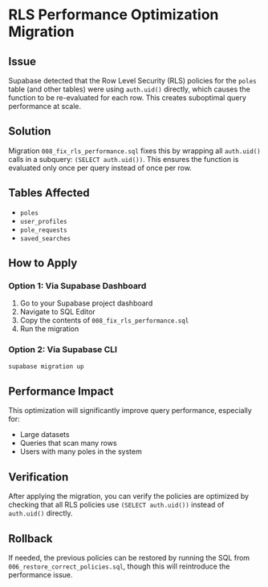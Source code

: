 # RLS Performance Optimization Migration

## Issue
Supabase detected that the Row Level Security (RLS) policies for the `poles` table (and other tables) were using `auth.uid()` directly, which causes the function to be re-evaluated for each row. This creates suboptimal query performance at scale.

## Solution
Migration `008_fix_rls_performance.sql` fixes this by wrapping all `auth.uid()` calls in a subquery: `(SELECT auth.uid())`. This ensures the function is evaluated only once per query instead of once per row.

## Tables Affected
- `poles`
- `user_profiles`
- `pole_requests`
- `saved_searches`

## How to Apply

### Option 1: Via Supabase Dashboard
1. Go to your Supabase project dashboard
2. Navigate to SQL Editor
3. Copy the contents of `008_fix_rls_performance.sql`
4. Run the migration

### Option 2: Via Supabase CLI
```bash
supabase migration up
```

## Performance Impact
This optimization will significantly improve query performance, especially for:
- Large datasets
- Queries that scan many rows
- Users with many poles in the system

## Verification
After applying the migration, you can verify the policies are optimized by checking that all RLS policies use `(SELECT auth.uid())` instead of `auth.uid()` directly.

## Rollback
If needed, the previous policies can be restored by running the SQL from `006_restore_correct_policies.sql`, though this will reintroduce the performance issue.